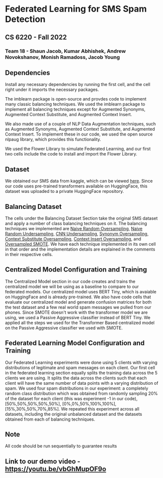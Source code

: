 # Federated Learning for SMS Spam Detection
## CS 6220 - Fall 2022
### Team 18 - Shaun Jacob, Kumar Abhishek, Andrew Novokshanov, Monish Ramadoss, Jacob Young

## Dependencies
Install any necessary dependencies by running the first cell, and the cell right under it imports the necessary packages. 

The imblearn package is open-source and provdes code to implement many classic balancing techniques. We used the imblearn package to implement all balancing techniques except for Augmented Synonyms, Augmented Context Substitute, and Augmented Context Insert. 

We also made use of a couple of NLP Data Augmentation techniques, such as Augmented Synonyms, Augmented Context Substitute, and Augmented Context Insert. To implement these in our code, we used the open source nlpaug library, which provides this functionality. 

We used the Flower Library to simulate Federated Learning, and our first two cells include the code to install and import the Flower Library.

## Dataset
We obtained our SMS data from kaggle, which can be viewed [here](https://www.kaggle.com/datasets/uciml/sms-spam-collection-dataset). Since our code uses pre-trained transformers available on HuggingFace, this dataset was uploaded to a private HuggingFace repository. 

## Balancing Dataset
The cells under the Balancing Dataset Section take the original SMS dataset and apply a number of class balancing techniques on it. The balancing techniques we implemented are [Naive Random Oversampling](https://imbalanced-learn.org/stable/references/generated/imblearn.over_sampling.RandomOverSampler.html), [Naive Random Undersampling](https://imbalanced-learn.org/stable/references/generated/imblearn.under_sampling.RandomUnderSampler.html), [CNN Undersampling](https://imbalanced-learn.org/stable/references/generated/imblearn.under_sampling.CondensedNearestNeighbour.html), [Synonym Oversampling](https://github.com/makcedward/nlpaug), [Context Substitute Oversampling](https://github.com/makcedward/nlpaug), [Context Insert Oversampling](https://github.com/makcedward/nlpaug), and [Oversampled SMOTE](https://imbalanced-learn.org/stable/references/generated/imblearn.over_sampling.SMOTE.html). We have each technique implemented in its own cell in that order and the implementation details are explained in the comments in their respective cells. 

## Centralized Model Configuration and Training
The Centralized Model section in our code creates and trains the centralized model we will be using as a baseline to compare to our federated models. Our centralized model uses BERT Tiny, which is avaiable on HuggingFace and is already pre-trained. We also have code cells that evaluate our centralized model and generate confusion matrices for both the test dataset and a few real world spam messages we pulled from our phones.
Since SMOTE doesn't work with the transformer model we are using, we used a Passive Aggressive classifier instead of BERT Tiny. We applied all the steps we used for the Transformer Based centralized model on the Passive Aggressive classifier we used with SMOTE.

## Federated Learning Model Configuration and Training
Our Federated Learning experiments were done using 5 clients with varying distributions of legitimate and spam messages on each client. Our first cell in the federated learning section equally splits the training data across the 5 clients we are using. It splits the data across the clients such that each client will have the same number of data points with a varying distribution of spam. We used four spam distributions in our experiment: a completely random class distribution which was obtained from randomly sampling 20% of the dataset for each client (this was experiment -1 in our code), [50%,50%,50%,50%,50%], [0%,0%,50%,100%,100%], [15%,30%,50%,70%,85%]. We repeated this experiment across all datasets, including the original unbalanced dataset and the datasets obtained from each of balancing techniques. 

## Note
All code should be run sequentially to guarantee results

## Link to our demo video - https://youtu.be/vbGhMupOF9o
